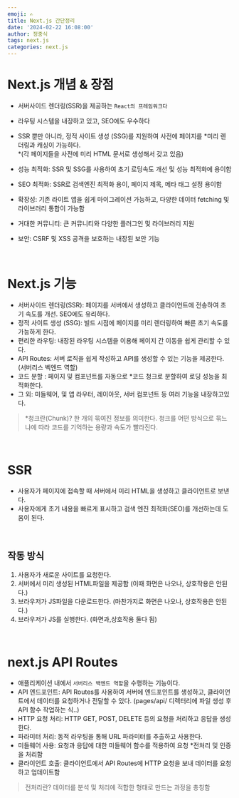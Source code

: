 ```yaml
---
emoji: ✍
title: Next.js 간단정리
date: '2024-02-22 16:08:00'
author: 정중식
tags: next.js
categories: next.js
---
```



# Next.js 개념 & 장점

- 서버사이드 렌더링(SSR)을 제공하는 `React의 프레임워크다`
- 라우팅 시스템을 내장하고 있고, SEO에도 우수하다
- SSR 뿐만 아니라, 정적 사이트 생성 (SSG)를 지원하여 사전에 페이지를 *미리 렌더링과 캐싱이 가능하다.<br/>
*(각 페이지들을 사전에 미리 HTML 문서로 생성해서 갖고 있음)

- 성능 최적화: SSR 및 SSG를 사용하여 초기 로딩속도 개선 및 성능 최적화에 용이함
- SEO 최적화: SSR로 검색엔진 최적화 용이, 페이지 제목, 메타 태그 설정 용이함
- 확장성: 기존 라이트 앱을 쉽게 마이그레이션 가능하고, 다양한 데이터 fetching 및 라이브러리 통합이 가능함
- 거대한 커뮤니티: 큰 커뮤니티와 다양한 플러그인 및 라이브러리 지원
- 보안: CSRF 및 XSS 공격을 보호하는 내장된 보안 기능
 
 <br/>

# Next.js 기능

- 서버사이드 렌더링(SSR): 페이지를 서버에서 생성하고 클라이언트에 전송하여 초기 속도를 개선. SEO에도 유리하다.
- 정적 사이트 생성 (SSG): 빌드 시점에 페이지를 미리 렌더링하여 빠른 초기 속도를 가능하게 한다.
- 편리한 라우팅: 내장된 라우팅 시스템을 이용해 페이지 간 이동을 쉽게 관리할 수 있다.
- API Routes: 서버 로직을 쉽게 작성하고 API를 생성할 수 있는 기능을 제공한다. (서버리스 벡엔드 역할)
- 코드 분할 : 페이지 및 컴포넌트를 자동으로 *코드 청크로 분할하여 로딩 성능을 최적화한다.
- 그 외: 미들웨어, 및 앱 라우터, 레이아웃, 서버 컴포넌트 등 여러 기능을 내장하고있다.

> *청크란(Chunk)? 한 개의 묶여진 정보를 의미한다. 청크를 어떤 방식으로 묶느냐에 따라 코드를 기억하는 용량과 속도가 빨라진다.

<br/>

# SSR

- 사용자가 페이지에 접속할 때 서버에서 미리 HTML을 생성하고 클라이언트로 보낸다.
- 사용자에게 초기 내용을 빠르게 표시하고 검색 엔진 최적화(SEO)를 개선하는데 도움이 된다.

<br/>

## 작동 방식
1. 사용자가 새로운 사이트를 요청한다.
2. 서버에서 미리 생성된 HTML파일을 제공함 (이때 화면은 나오나, 상호작용은 안된다.)
3. 브라우저가 JS파일을 다운로드한다. (마찬가지로 화면은 나오나, 상호작용은 안된다.)
4. 브라우저가 JS를 실행한다. (화면과,상호작용 둘다 됨)


<br/>

# next.js API Routes

- 애플리케이션 내에서 `서버리스 백엔드 역할`을 수행하는 기능이다.
- API 엔드포인트: API Routes를 사용하여 서버에 엔드포인트를 생성하고, 클라이언트에서 데이터를 요청하거나 전달할 수 있다. (pages/api/ 디렉터리에 파일 생성 후 API 함수 작업하는 식..)
- HTTP 요청 처리: HTTP GET, POST, DELETE 등의 요청을 처리하고 응답을 생성한다.
- 파라미터 처리: 동적 라우팅을 통해 URL 파라미터를 추출하고 사용한다.
- 미들웨어 사용: 요청과 응답에 대한 미들웨어 함수를 적용하여 요청 *전처리 및 인증을 처리함
- 클라이언트 호출: 클라이언트에서 API Routes에 HTTP 요청을 보내 데이터를 요청하고 업데이트함

> 전처리란? 데이터를 분석 및 처리에 적합한 형태로 만드는 과정을 총칭함



```toc

```
